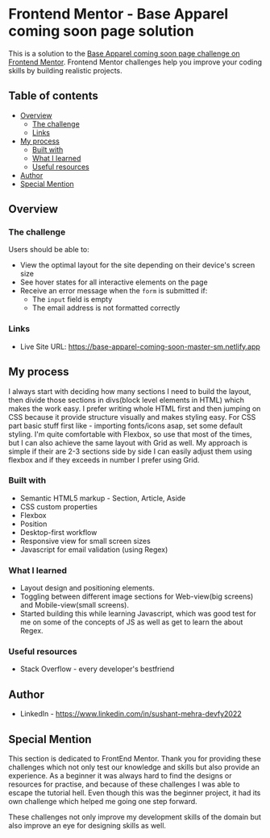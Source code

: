 # Frontend Mentor - Base Apparel coming soon page solution

This is a solution to the [Base Apparel coming soon page challenge on Frontend Mentor](https://www.frontendmentor.io/challenges/base-apparel-coming-soon-page-5d46b47f8db8a7063f9331a0). Frontend Mentor challenges help you improve your coding skills by building realistic projects. 

## Table of contents

- [Overview](#overview)
  - [The challenge](#the-challenge)
  - [Links](#links)
- [My process](#my-process)
  - [Built with](#built-with)
  - [What I learned](#what-i-learned)
  - [Useful resources](#useful-resources)
- [Author](#author)
- [Special Mention](#special-mention)

## Overview

### The challenge

Users should be able to:

- View the optimal layout for the site depending on their device's screen size
- See hover states for all interactive elements on the page
- Receive an error message when the `form` is submitted if:
  - The `input` field is empty
  - The email address is not formatted correctly

### Links

- Live Site URL: https://base-apparel-coming-soon-master-sm.netlify.app

## My process

I always start with deciding how many sections I need to build the layout, then divide those sections in divs(block level elements in HTML) which makes the work easy. I prefer writing whole HTML first and then jumping on CSS because it provide structure visually and makes styling easy. For CSS part basic stuff first like - importing fonts/icons asap, set some default styling. I'm quite comfortable with Flexbox, so use that most of the times, but I can also achieve the same layout with Grid as well. My approach is simple if their are 2-3 sections side by side I can easily adjust them using flexbox and if they exceeds in number I prefer using Grid.

### Built with

- Semantic HTML5 markup - Section, Article, Aside
- CSS custom properties
- Flexbox
- Position
- Desktop-first workflow
- Responsive view for small screen sizes
- Javascript for email validation (using Regex)

### What I learned

- Layout design and positioning elements.
- Toggling between different image sections for Web-view(big screens) and Mobile-view(small screens).
- Started building this while learning Javascript, which was good test for me on some of the concepts of JS as well as get to learn the about Regex.

### Useful resources

- Stack Overflow - every developer's bestfriend

## Author

- LinkedIn - https://www.linkedin.com/in/sushant-mehra-devfy2022

## Special Mention

This section is dedicated to FrontEnd Mentor. Thank you for providing these challenges which not only test our knowledge and skills but also provide an experience. As a beginner it was always hard to find the designs or resources for practise, and because of these challenges I was able to escape the tutorial hell. Even though this was the beginner project, it had its own challenge which helped me going one step forward.

These challenges not only improve my development skills of the domain but also improve an eye for designing skills as well. 
